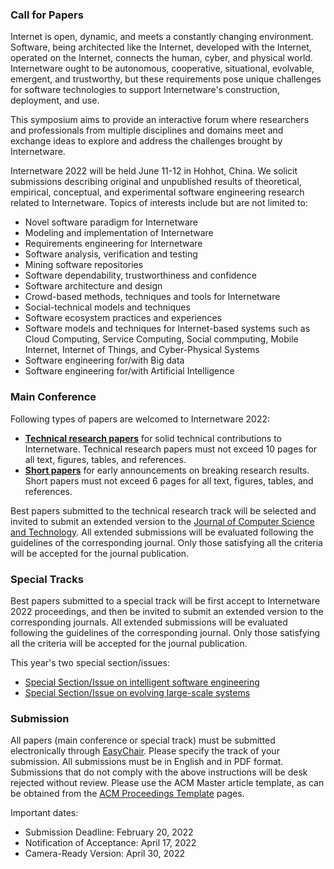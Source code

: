 ### Call for Papers

Internet is open, dynamic, and meets a constantly changing environment. Software, being architected like the Internet, developed with the Internet, operated on the Internet, connects the human, cyber, and physical world. Internetware ought to be autonomous, cooperative, situational, evolvable, emergent, and trustworthy, but these requirements pose unique challenges for software technologies to support Internetware's construction, deployment, and use.

This symposium aims to provide an interactive forum where researchers and professionals from multiple disciplines and domains meet and exchange ideas to explore and address the challenges brought by Internetware.

Internetware 2022 will be held June 11-12 in Hohhot, China. We solicit submissions describing original and unpublished results of theoretical, empirical, conceptual, and experimental software engineering research related to Internetware. Topics of interests include but are not limited to:

* Novel software paradigm for Internetware
* Modeling and implementation of Internetware
* Requirements engineering for Internetware
* Software analysis, verification and testing
* Mining software repositories
* Software dependability, trustworthiness and confidence
* Software architecture and design
* Crowd-based methods, techniques and tools for Internetware
* Social-technical models and techniques
* Software ecosystem practices and experiences
* Software models and techniques for Internet-based systems such as Cloud Computing, Service Computing, Social commputing, Mobile Internet, Internet of Things, and Cyber-Physical Systems
* Software engineering for/with Big data
* Software engineering for/with Artificial Intelligence

### Main Conference

Following types of papers are welcomed to Internetware 2022:

* **<u>Technical research papers</u>** for solid technical contributions to Internetware. Technical research papers must not exceed 10 pages for all text, figures, tables, and references. 
* **<u>Short papers</u>** for early announcements on breaking research results. Short papers must not exceed 6 pages for all text, figures, tables, and references. 

Best papers submitted to the technical research track will be selected and invited to submit an extended version to the [Journal of Computer Science and Technology](https://www.springer.com/journal/11390). All extended submissions will be evaluated following the guidelines of the corresponding journal. Only those satisfying all the criteria will be accepted for the journal publication.

### Special Tracks

Best papers submitted to a special track will be first accept to Internetware 2022 proceedings, and then be invited to submit an extended version to the corresponding journals. All extended submissions will be evaluated following the guidelines of the corresponding journal. Only those satisfying all the criteria will be accepted for the journal publication.

This year's two special section/issues:

- [Special Section/Issue on intelligent software engineering](#special)
- [Special Section/Issue on evolving large-scale systems](#special)

### Submission

All papers (main conference or special track) must be submitted electronically through [EasyChair](https://easychair.org/conferences/?conf=internetware2022). Please specify the track of your submission. All submissions must be in English and in PDF format. Submissions that do not comply with the above instructions will be desk rejected without review. Please use the ACM Master article template, as can be obtained from the [ACM Proceedings Template](https://www.acm.org/publications/proceedings-template) pages.


Important dates:

* Submission Deadline: February 20, 2022
* Notification of Acceptance: April 17, 2022
* Camera-Ready Version: April 30, 2022

<div style="display: none;">
 <h3>Camera-Ready Instructions</h3>
 <p>Accepted Full papers must not exceed 10 pages for all text, figures, tables, and
     references. Accepted short papers must not exceed 6 pages for all text, figures,
     tables, and references. Please upload the camera copy via EasyChair. When
     uploading
     the camera copy, you must upload manuscripts including the source files and
     PDFs.
     You can compress the files in a zip file and upload the zip file.</p>

 <h3>Publication</h3>
 <p>All authors of accepted papers of will be asked to complete an electronic ACM
     Copyright form and will receive further instructions for preparing their camera
     ready versions. All accepted contributions will be published in the
     Internetware2022 electronic proceedings and in the ACM Digital Library. </p>
</div>